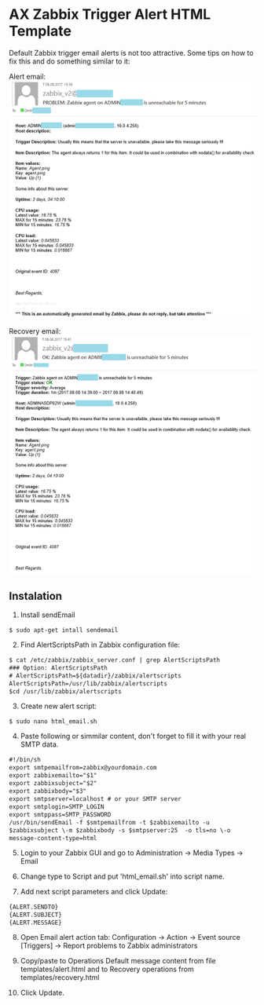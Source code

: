 # AX Zabbix Trigger Alert HTML Template
Default Zabbix trigger email alerts is not too attractive. Some tips on how to fix this and do something similar to it:

Alert email:
<br>
<kbd><img src="screenshots/alert.png?raw=true" /></kbd>

Recovery email:
<br>
<kbd><img src="screenshots/recovery.png?raw=true" /></kbd>

## Instalation

1. Install sendEmail
```
$ sudo apt-get intall sendemail
```

2. Find AlertScriptsPath in Zabbix configuration file:
```
$ cat /etc/zabbix/zabbix_server.conf | grep AlertScriptsPath
### Option: AlertScriptsPath
# AlertScriptsPath=${datadir}/zabbix/alertscripts
AlertScriptsPath=/usr/lib/zabbix/alertscripts
$cd /usr/lib/zabbix/alertscripts
```

3. Create new alert script:
```
$ sudo nano html_email.sh
```

4. Paste following or simmilar content, don't forget to fill it with your real SMTP data.
```
#!/bin/sh
export smtpemailfrom=zabbix@yourdomain.com
export zabbixemailto="$1"
export zabbixsubject="$2"
export zabbixbody="$3"
export smtpserver=localhost # or your SMTP server
export smtplogin=SMTP_LOGIN
export smtppass=SMTP_PASSWORD
/usr/bin/sendEmail -f $smtpemailfrom -t $zabbixemailto -u $zabbixsubject \-m $zabbixbody -s $smtpserver:25  -o tls=no \-o message-content-type=html 
```

5. Login to your Zabbix GUI and go to Administration -> Media Types -> Email

6. Change type to Script and put 'html_email.sh' into script name.

7. Add next script parameters and click Update:
```
{ALERT.SENDTO}
{ALERT.SUBJECT}
{ALERT.MESSAGE}
```

8. Open Email alert action tab: Configuration -> Action -> Event source [Triggers] -> Report problems to Zabbix administrators

9. Copy/paste to Operations Default message content from file templates/alert.html and to Recovery operations from templates/recovery.html

10. Click Update.